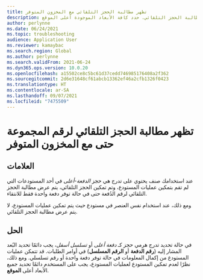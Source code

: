```yaml
---
title: تظهر مطالبة الحجز التلقائي مع المخزون المتوفر
description: عند استخدام عنصر في مستودع حيث يتم تمكين عمليات المستودع له، يتم عرض مطالبة الحجز التلقائي. حدد كافة الأبعاد الموجودة أعلى الموقع.
author: perlynne
ms.date: 06/24/2021
ms.topic: troubleshooting
audience: Application User
ms.reviewer: kamaybac
ms.search.region: Global
ms.author: perlynne
ms.search.validFrom: 2021-06-24
ms.dyn365.ops.version: 10.0.20
ms.openlocfilehash: a15502ce8c5bc61d37cedd746985176408a2f362
ms.sourcegitcommit: 2d6e31648cf61abcb13362ef46a2cfb1326f0423
ms.translationtype: HT
ms.contentlocale: ar-SA
ms.lasthandoff: 09/07/2021
ms.locfileid: "7475509"
---
```

# <a name="auto-reservation-prompt-for-batch-number-is-shown-even-with-available-inventory"></a>تظهر مطالبة الحجز التلقائي لرقم المجموعة حتى مع المخزون المتوفر

## <a name="symptoms"></a>العلامات

عند استخدامك صنف يحتوي على تدرج هي حجز *الدفعة-أعلى* في أحد المستودعات التي لم تقم بتمكين عمليات المستودع، وتم تمكين الحجز التلقائي، يتم عرض مطالبة الحجز التلقائي لرقم الدُفعة حتى في حالة توفر دفعة واحدة فقط للانتقاء.

ومع ذلك، عند استخدام نفس العنصر في مستودع حيث يتم تمكين عمليات المستودع، لا يتم عرض مطالبة الحجز التلقائي.

## <a name="resolution"></a>الحل

في حالة تحديد تدرج هرمي حجز كـ *دفعة أعلى* أو *تسلسل أسفل*، يجب دائمًا تحديد البُعد المشار إليه (**رقم الدفعة** أو **الرقم المسلسل**) في أوامر الطلبات. قد تتمكن عمليات المستودع من إكمال المعلومات في حالة توفر دفعة واحدة أو رقم تسلسلي. ومع ذلك، نظرًا لعدم تمكين المستودع لعمليات المستودع، يجب على المستخدم دائمًا تحديد جميع الأبعاد أعلى **الموقع**.
